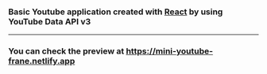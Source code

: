 ### Basic Youtube application created with [React](https://react.dev/) by using YouTube Data API v3

---

### You can check the preview at https://mini-youtube-frane.netlify.app
